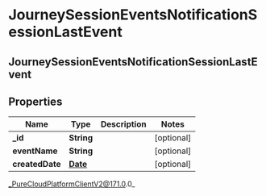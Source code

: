 # JourneySessionEventsNotificationSessionLastEvent

## JourneySessionEventsNotificationSessionLastEvent

## Properties

|Name | Type | Description | Notes|
|------------ | ------------- | ------------- | -------------|
| **_id** | **String** |  | [optional] |
| **eventName** | **String** |  | [optional] |
| **createdDate** | [**Date**](Date) |  | [optional] |



_PureCloudPlatformClientV2@171.0.0_
